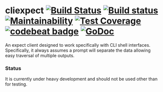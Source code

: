 # cliexpect [![Build Status](https://travis-ci.org/nu11ptr/cliexpect.svg?branch=master)](https://travis-ci.org/nu11ptr/cliexpect) [![Build status](https://ci.appveyor.com/api/projects/status/hcn04efhv6be9qef/branch/master?svg=true)](https://ci.appveyor.com/project/nu11ptr/cliexpect/branch/master) [![Maintainability](https://api.codeclimate.com/v1/badges/58fd89136467e9c5f5f2/maintainability)](https://codeclimate.com/github/nu11ptr/cliexpect/maintainability) [![Test Coverage](https://api.codeclimate.com/v1/badges/58fd89136467e9c5f5f2/test_coverage)](https://codeclimate.com/github/nu11ptr/cliexpect/test_coverage) [![codebeat badge](https://codebeat.co/badges/bc9f0e88-f744-4383-8a81-b0e6672f2fbd)](https://codebeat.co/projects/github-com-nu11ptr-cliexpect-master) [![GoDoc](https://godoc.org/github.com/nu11ptr/cliexpect?status.svg)](https://godoc.org/github.com/nu11ptr/cliexpect)
An expect client designed to work specifically with CLI shell interfaces. Specifically, it always assumes a prompt will separate the data allowing easy traversal of multiple outputs.

### Status

It is currently under heavy development and should not be used other than for testing.

